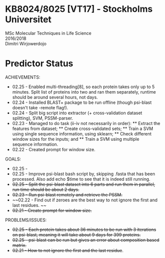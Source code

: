 # KB8024/8025 [VT17] - Stockholms Universitet
MSc Molecular Techniques in Life Science <br>
2016/2018 <br>
Dimitri Wirjowerdojo<br>

# Predictor Status
ACHIEVEMENTS:
* 02.25 - Enabled multi-threading[8], so each protein takes only up to 5 minutes. Split list of proteins into two and ran them separately, runtime should be around several hours, not days.
* 02.24 - Installed BLAST+ package to be run offline (though psi-blast doesn't take -remote flag!).
* 02.24 - Split big script into extractor (+ cross-validation dataset splitting), SVM, PSSM-parser.
* 02.23 - Managed to do task (ii-iv not necessarily in order):
  ** Extract the features from dataset;
  ** Create cross-validated sets;
  ** Train a SVM using single sequence information, using sklearn;
  ** Check different window sizes for the inputs; and
  ** Train a SVM using multiple sequence information.
* 02.22 - Created prompt for window size.

GOALS:
* 02.25 - 
* 02.25 - Improve psi-blast bash script by, skipping .fasta that has been processed. Also add echo $time to see that it is indeed still running.
* ~~02.25 - Split the psi-blast dataset into 6 parts and run them in parallel, run time should be about 2 days.~~
* ~~02.23 - Run psi-blast remotely and retrieve the PSSM.~~
* ~~02.22 - Find out if zeroes are the best way to not ignore the first and last residues. ~~<br>
* ~~02.21 - Create prompt for window size.~~ <br>

PROBLEMS/ISSUES:
* ~~02.25 - Each protein takes about 36 minutes to be run with 3 iterations on psi-blast, meaning it will take about 9 days for 399 proteins.~~
* ~~02.25 - psi-blast can be run but gives an error about composition based matrix.~~
* ~~02.21 - How to not ignore the first and the last residue~~.
